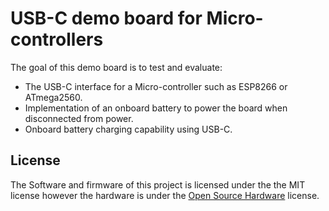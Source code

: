 # USB-C demo board for Micro-controllers
The goal of this demo board is to test and evaluate:
* The USB-C interface for a Micro-controller such as ESP8266 or ATmega2560.
* Implementation of an onboard battery to power the board when disconnected from power.
* Onboard battery charging capability using USB-C.

## License
The Software and firmware of this project is licensed under the the MIT license however the hardware is under the [Open Source Hardware](https://www.oshwa.org/definition/) license.
